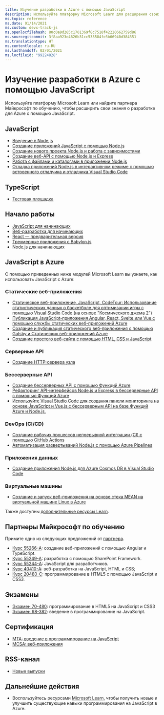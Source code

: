 ```yaml
---
title: Изучение разработки в Azure с помощью JavaScript
description: Используйте платформу Microsoft Learn для расширения своих знаний о разработке для Azure с помощью JavaScript.
ms.topic: reference
ms.date: 01/14/2021
ms.custom: devx-track-js
ms.openlocfilehash: 80c0a9d285c1701369f8c7518f42220662759d86
ms.sourcegitcommit: 3f8aa923e4626b31cc533584fe3b66940d384351
ms.translationtype: HT
ms.contentlocale: ru-RU
ms.lasthandoff: 02/01/2021
ms.locfileid: "99224828"
---
```

# <a name="learn-to-develop-with-azure-and-javascript"></a>Изучение разработки в Azure с помощью JavaScript 

Используйте платформу Microsoft Learn или найдите партнера Майкрософт по обучению, чтобы расширить свои знания о разработке для Azure с помощью JavaScript.

## <a name="javascript"></a>JavaScript

* [Введение в Node.js](/learn/modules/intro-to-nodejs/)
* [Создание приложений JavaScript с помощью Node.js](/learn/paths/build-javascript-applications-nodejs/)
* [Создание нового проекта Node.js и работа с зависимостями](/learn/modules/create-nodejs-project-dependencies/)
* [Создание веб-API с помощью Node.js и Express](/learn/modules/build-web-api-nodejs-express/) 
* [Работа с файлами и каталогами в приложении Node.js](/learn/modules/nodejs-files/)
* [Отладка приложений Node.js в интерактивном режиме с помощью встроенного отладчика и отладчика Visual Studio Code](/learn/modules/debug-nodejs/)

## <a name="typescript"></a>TypeScript

* [Тестовая площадка](https://www.typescriptlang.org/play)

## <a name="getting-started"></a>Начало работы

* [JavaScript для начинающих](https://techcommunity.microsoft.com/t5/apps-on-azure/learn-javascript-with-this-series-of-videos-for-beginners/ba-p/1764635)
* [Веб-разработка для начинающих](https://github.com/microsoft/Web-Dev-For-Beginners)
* [React — предварительная версия](https://github.com/geektrainer/learn-react)
* [Трехмерные приложения с Babylon.js](https://techcommunity.microsoft.com/t5/apps-on-azure/a-first-introduction-to-building-3d-applications-with-javascript/ba-p/1877650)
* [Node.js для начинающих](https://techcommunity.microsoft.com/t5/apps-on-azure/learn-node-js-with-this-series-of-short-videos-for-beginners/ba-p/1771830)

## <a name="javascript-on-azure"></a>JavaScript в Azure

С помощью приведенных ниже модулей Microsoft Learn вы узнаете, как использовать JavaScript с Azure:

### <a name="static-web-apps"></a>Статические веб-приложения

* [Статическое веб-приложение, JavaScript, CodeTour: Использование статистических данных о баскетболе для оптимизации игры с помощью Visual Studio Code (на основе "Космического джема 2")](/learn/paths/optimize-basketball-games-with-machine-learning/)
* [Публикация JavaScript-приложения Angular, React, Svelte или Vue с помощью службы статических веб-приложений Azure](/learn/modules/publish-app-service-static-web-app-api/)
* [Создание и публикация статического веб-приложения с помощью Gatsby и Статических веб-приложений Azure](/learn/modules/create-deploy-static-webapp-gatsby-app-service/)
* [Создание простого веб-сайта с помощью HTML, CSS и JavaScript](/learn/modules/build-simple-website/)

### <a name="server-apis"></a>Серверные API

* [Создание HTTP-сервера узла](/learn/modules/build-web-api-nodejs-express/)

### <a name="serverless-apis"></a>Бессерверные API

* [Создание бессерверных API с помощью Функций Azure](/learn/modules/build-api-azure-functions/)
* [Рефакторинг API-интерфейсов Node.js и Express в бессерверные API с помощью Функций Azure](/learn/modules/shift-nodejs-express-apis-serverless/)
* [Используйте Visual Studio Code для создания панели мониторинга на основе JavaScript и Vue.js с бессерверным API на базе Функций Azure и Node.js.](/learn/modules/build-api-azure-functions)

### <a name="devops-cicd"></a>DevOps (CI/CD)

* [Создание рабочих процессов непрерывной интеграции (CI) с помощью GitHub Actions](/learn/modules/github-actions-ci/)
* [Автоматизация развертываний Node.js с помощью Azure Pipelines](/learn/modules/deploy-nodejs/)

### <a name="data-apps"></a>Приложения данных

* [Создание приложения Node.js для Azure Cosmos DB в Visual Studio Code](/learn/modules/build-node-cosmos-app-vscode/)

### <a name="virtual-machines"></a>Виртуальные машины
* [Создание и запуск веб-приложения на основе стека MEAN на виртуальной машине Linux в Azure](/learn/modules/build-a-web-app-with-mean-on-a-linux-vm/)

Также доступны [дополнительные ресурсы Learn](/search/?category=Learn&terms=JavaScript).

## <a name="microsoft-learning-partners"></a>Партнеры Майкрософт по обучению

Примите одно из следующих предложений от [партнера](/learn/certifications/partners).

* [Курс 55266-A](/learn/certifications/courses/55266): создание веб-приложений с помощью Angular и TypeScript.
* [Курс 55249-A](/learn/certifications/courses/55249): разработка с помощью SharePoint Framework.
* [Курс 55244-A](/learn/certifications/courses/55244): JavaScript для разработчиков.
* [Курс 40410-A](/learn/certifications/courses/40410): веб-разработка на JavaScript, HTML и CSS;
* [Курс 20480-C](/learn/certifications/courses/20480): программирование в HTML5 с помощью JavaScript и CSS3.

## <a name="exams"></a>Экзамены

* [Экзамен 70-480](/learn/certifications/exams/70-480): программирование в HTML5 на JavaScript и CSS3
* [Экзамен 98-382](/learn/certifications/exams/98-382): введение в программирование на JavaScript.

## <a name="certifications"></a>Сертификация

* [MTA: введение в программирование на JavaScript](/learn/certifications/mta-introduction-to-programming-using-javascript)
* [MCSA: веб-приложения](/learn/certifications/mcsa-web-applications-certification)

## <a name="rss-feed"></a>RSS-канал

* [Новые выпуски](https://aka.ms/mslearn-rss)

## <a name="next-steps"></a>Дальнейшие действия

* Воспользуйтесь ресурсами [Microsoft Learn](/learn/), чтобы получить новые и улучшить существующие навыки программирования на JavaScript в Azure.